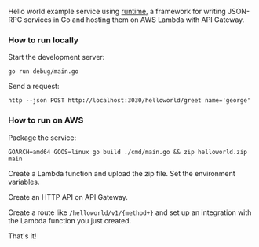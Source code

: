 Hello world example service using [runtime](https://github.com/g-wilson/runtime), a framework for writing JSON-RPC services in Go and hosting them on AWS Lambda with API Gateway.

### How to run locally

Start the development server:

```
go run debug/main.go
```

Send a request:

```
http --json POST http://localhost:3030/helloworld/greet name='george'
```

### How to run on AWS

Package the service:

```
GOARCH=amd64 GOOS=linux go build ./cmd/main.go && zip helloworld.zip main
```

Create a Lambda function and upload the zip file. Set the environment variables.

Create an HTTP API on API Gateway.

Create a route like `/helloworld/v1/{method+}` and set up an integration with the Lambda function you just created.

That's it!
